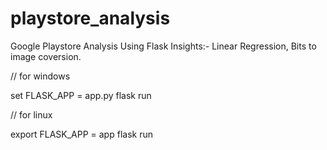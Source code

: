 # playstore_analysis 
Google Playstore Analysis Using Flask
Insights:-
Linear Regression, Bits to image coversion. 


// for windows 

set FLASK_APP = app.py
flask run


// for linux 

export FLASK_APP = app
flask run


